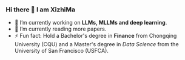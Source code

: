 ### Hi there 👋 I am XizhiMa

- 🔭 I’m currently working on **LLMs, MLLMs and deep learning**.
- 🌱 I’m currently reading more papers.
- ⚡ Fun fact: Hold a Bachelor's degree in **Finance** from Chongqing University (CQU) and a Master's degree in *Data Science* from the University of San Francisco (USFCA).


